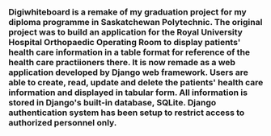 ### Digiwhiteboard is a remake of my graduation project for my diploma programme in Saskatchewan Polytechnic. The original project was to build an application for the Royal University Hospital Orthopaedic Operating Room to display patients' health care information in a table format for reference of the health care practiioners there. It is now remade as a web application developed by Django web framework. Users are able to create, read, update and delete the patients' health care information and displayed in tabular form. All information is stored in Django's built-in database, SQLite. Django authentication system has been setup to restrict access to authorized personnel only. 